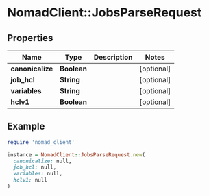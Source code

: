 # NomadClient::JobsParseRequest

## Properties

| Name | Type | Description | Notes |
| ---- | ---- | ----------- | ----- |
| **canonicalize** | **Boolean** |  | [optional] |
| **job_hcl** | **String** |  | [optional] |
| **variables** | **String** |  | [optional] |
| **hclv1** | **Boolean** |  | [optional] |

## Example

```ruby
require 'nomad_client'

instance = NomadClient::JobsParseRequest.new(
  canonicalize: null,
  job_hcl: null,
  variables: null,
  hclv1: null
)
```

